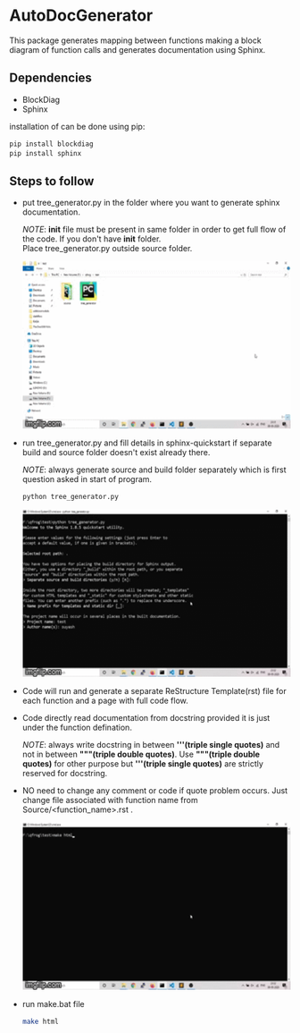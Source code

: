 # AutoDocGenerator
This package generates mapping between functions making a block diagram of function calls and generates documentation using Sphinx.

## Dependencies

* BlockDiag
* Sphinx

installation of can be done using pip:
```bash
pip install blockdiag
pip install sphinx
```
## Steps to follow

* put tree_generator.py in the folder where you want to generate sphinx documentation.

  _NOTE_: __init__ file must be present in same folder in order to get full flow of the code. If you don't have __init__ folder. <br>  Place tree_generator.py outside source folder.

  <p><img src="setup.gif" height="300" width="800" /></p>

* run tree_generator.py and fill details in sphinx-quickstart if separate build and source folder doesn't exist already there.

  _NOTE_: always generate source and build folder separately which is first question asked in start of program.

  ```bash
  python tree_generator.py
  ```

  <p><img src="run.gif" height="300" width="800" /></p>

* Code will run and generate a separate ReStructure Template(rst) file for each function and a page with full code flow.

* Code directly read documentation from docstring provided it is just under the function defination.

  _NOTE_: always write docstring in between <b>'''(triple single quotes)</b> and not in between <b>"""(triple double quotes)</b>.
      Use <b>"""(triple double quotes)</b> for other purpose but <b>'''(triple single quotes)</b> are strictly reserved for docstring.

* NO need to change any comment or code if quote problem occurs. Just change file associated with function name from Source/<function_name>.rst .

  <p><img src="makeHTML.gif" height="300" width="800" /></p>

* run make.bat file 
  ```bash
  make html
  ```
